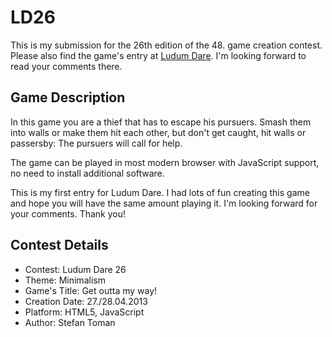 # LD26

This is my submission for the 26th edition of the 48\. game creation contest. Please also find the game's entry at [Ludum Dare](http://www.ludumdare.com/compo/ludum-dare-26/?action=preview&amp;uid=21963). I'm looking forward to read your comments there.

## Game Description

In this game you are a thief that has to escape his pursuers. Smash them into walls or make them hit each other, but don't get caught, hit walls or passersby: The pursuers will call for help. 

The game can be played in most modern browser with JavaScript support, no need to install additional software. 

This is my first entry for Ludum Dare. I had lots of fun creating this game and hope you will have the same amount playing it. I'm looking forward for your comments. Thank you!

## Contest Details

* Contest: Ludum Dare 26
* Theme: Minimalism
* Game's Title: Get outta my way!
* Creation Date: 27./28.04.2013
* Platform: HTML5, JavaScript
* Author: Stefan Toman